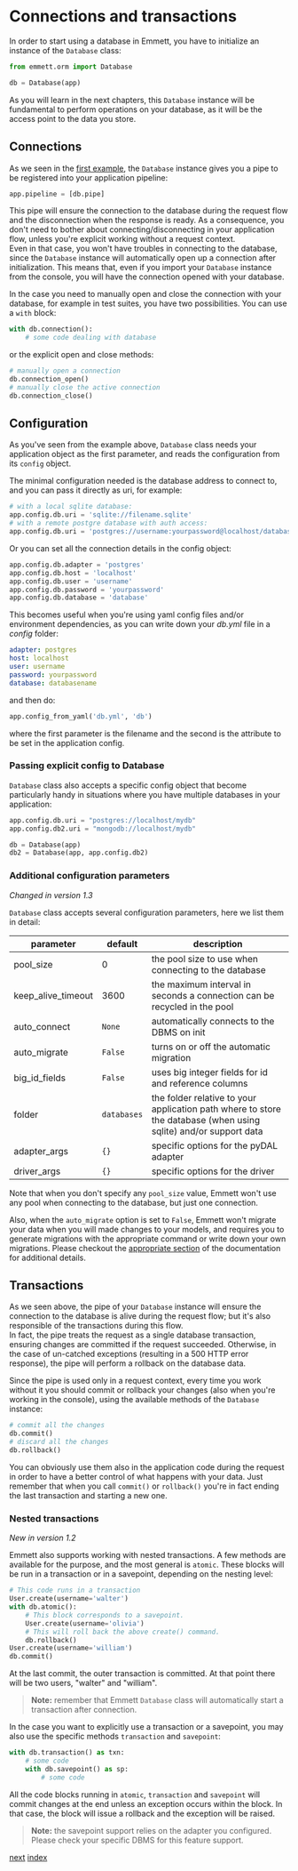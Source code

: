 Connections and transactions
============================

In order to start using a database in Emmett, you have to initialize an instance of the `Database` class:

```python
from emmett.orm import Database

db = Database(app)
```

As you will learn in the next chapters, this `Database` instance will be fundamental to perform operations on your database, as it will be the access point to the data you store.

Connections
-----------

As we seen in the [first example](./), the `Database` instance gives you a pipe to be registered into your application pipeline:

```python
app.pipeline = [db.pipe]
```

This pipe will ensure the connection to the database during the request flow and the disconnection when the response is ready. As a consequence, you don't need to bother about connecting/disconnecting in your application flow, unless you're explicit working without a request context.    
Even in that case, you won't have troubles in connecting to the database, since the `Database` instance will automatically open up a connection after initialization. This means that, even if you import your `Database` instance from the console, you will have the connection opened with your database.

In the case you need to manually open and close the connection with your database, for example in test suites, you have two possibilities. You can use a `with` block:

```python
with db.connection():
    # some code dealing with database
```

or the explicit open and close methods:

```python
# manually open a connection
db.connection_open()
# manually close the active connection
db.connection_close()
```


Configuration
-------------

As you've seen from the example above, `Database` class needs your application object as the first parameter, and reads the configuration from its `config` object.

The minimal configuration needed is the database address to connect to, and you can pass it directly as uri, for example:

```python
# with a local sqlite database:
app.config.db.uri = 'sqlite://filename.sqlite'
# with a remote postgre database with auth access:
app.config.db.uri = 'postgres://username:yourpassword@localhost/database'
```

Or you can set all the connection details in the config object:

```python
app.config.db.adapter = 'postgres'
app.config.db.host = 'localhost'
app.config.db.user = 'username'
app.config.db.password = 'yourpassword'
app.config.db.database = 'database'
```

This becomes useful when you're using yaml config files and/or environment dependencies, as you can write down your *db.yml* file in a *config* folder:

```yaml
adapter: postgres
host: localhost
user: username
password: yourpassword
database: databasename
```

and then do:

```python
app.config_from_yaml('db.yml', 'db')
```

where the first parameter is the filename and the second is the attribute to be set in the application config.

### Passing explicit config to Database

`Database` class also accepts a specific config object that become particularly handy in situations where you have multiple databases in your application:

```python
app.config.db.uri = "postgres://localhost/mydb"
app.config.db2.uri = "mongodb://localhost/mydb"

db = Database(app)
db2 = Database(app, app.config.db2)
```

### Additional configuration parameters

*Changed in version 1.3*

`Database` class accepts several configuration parameters, here we list them in detail:

| parameter | default | description |
| --- | --- | --- |
| pool_size | 0 | the pool size to use when connecting to the database |
| keep\_alive\_timeout | 3600 | the maximum interval in seconds a connection can be recycled in the pool |
| auto\_connect | `None` | automatically connects to the DBMS on init |
| auto\_migrate | `False` | turns on or off the automatic migration |
| big\_id\_fields | `False` | uses big integer fields for id and reference columns |
| folder | `databases` | the folder relative to your application path where to store the database (when using sqlite) and/or support data |
| adapter\_args | `{}` | specific options for the pyDAL adapter |
| driver\_args | `{}` | specific options for the driver |

Note that when you don't specify any `pool_size` value, Emmett won't use any pool when connecting to the database, but just one connection.

Also, when the `auto_migrate` option is set to `False`, Emmett won't migrate your data when you will made changes to your models, and requires you to generate migrations with the appropriate command or write down your own migrations. Please checkout the [appropriate section](./migrations) of the documentation for additional details.

Transactions
------------

As we seen above, the pipe of your `Database` instance will ensure the connection to the database is alive during the request flow; but it's also responsible of the transactions during this flow.    
In fact, the pipe treats the request as a single database transaction, ensuring changes are committed if the request succeeded. Otherwise, in the case of un-catched exceptions (resulting in a 500 HTTP error response), the pipe will perform a rollback on the database data.

Since the pipe is used only in a request context, every time you work without it you should commit or rollback your changes (also when you're working in the console), using the available methods of the `Database` instance:

```python
# commit all the changes
db.commit()
# discard all the changes
db.rollback()
```

You can obviously use them also in the application code during the request in order to have a better control of what happens with your data. Just remember that when you call `commit()` or `rollback()` you're in fact ending the last transaction and starting a new one.

### Nested transactions

*New in version 1.2*

Emmett also supports working with nested transactions. A few methods are available for the purpose, and the most general is `atomic`. These blocks will be run in a transaction or in a savepoint, depending on the nesting level:

```python
# This code runs in a transaction
User.create(username='walter')
with db.atomic():
    # This block corresponds to a savepoint.
    User.create(username='olivia')
    # This will roll back the above create() command.
    db.rollback()
User.create(username='william')
db.commit()
```

At the last commit, the outer transaction is committed. At that point there will be two users, "walter" and "william".

> **Note:** remember that Emmett `Database` class will automatically start a transaction after connection.

In the case you want to explicitly use a transaction or a savepoint, you may also use the specific methods `transaction` and `savepoint`:

```python
with db.transaction() as txn:
    # some code
    with db.savepoint() as sp:
        # some code
```

All the code blocks running in `atomic`, `transaction` and `savepoint` will commit changes at the end unless an exception occurs within the block. In that case, the block will issue a rollback and the exception will be raised.

> **Note:** the savepoint support relies on the adapter you configured. Please check your specific DBMS for this feature support.

[next](orm/models.md)
[index](README.md)